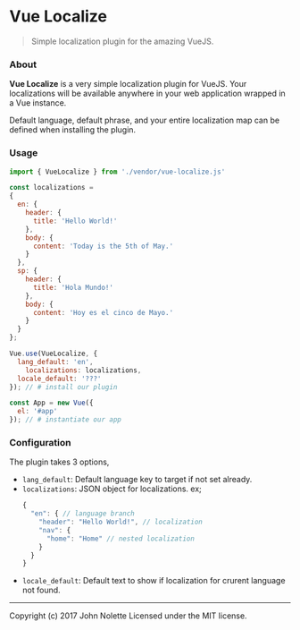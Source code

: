 # **Vue Localize**

> Simple localization plugin for the amazing VueJS.

### About

**Vue Localize** is a very simple localization plugin for VueJS. Your localizations will be available anywhere in your web application wrapped in a Vue instance.

Default language, default phrase, and your entire localization map can be defined when installing the plugin.

### Usage

```js
import { VueLocalize } from './vendor/vue-localize.js'

const localizations =
{
  en: {
    header: {
      title: 'Hello World!'
    },
    body: {
      content: 'Today is the 5th of May.'
    }
  },
  sp: {
    header: {
      title: 'Hola Mundo!'
    },
    body: {
      content: 'Hoy es el cinco de Mayo.'
    }
  }
};

Vue.use(VueLocalize, {
  lang_default: 'en',
	localizations: localizations,
  locale_default: '???'
}); // # install our plugin

const App = new Vue({
  el: '#app'
}); // # instantiate our app
```

### Configuration

The plugin takes 3 options,

- `lang_default`: Default language key to target if not set already.
- `localizations`: JSON object for localizations. ex;
   ```js
   {
     "en": { // language branch
       "header": "Hello World!", // localization
       "nav": {
         "home": "Home" // nested localization
       }
     }
   }
   ```
- `locale_default`: Default text to show if localization for crurent language not found.

---
Copyright (c) 2017 John Nolette Licensed under the MIT license.
